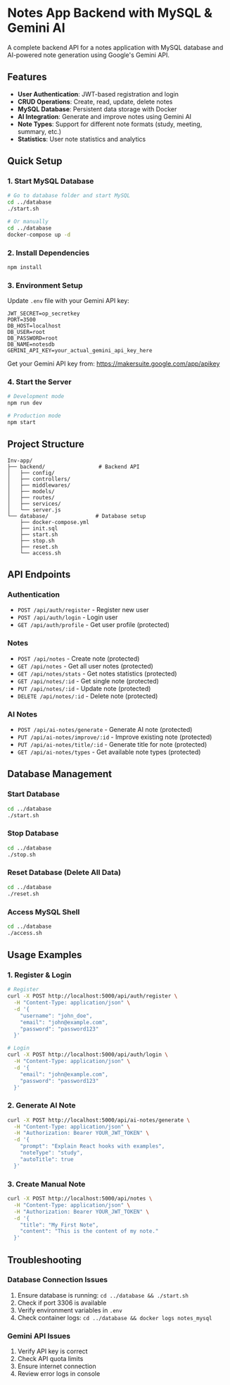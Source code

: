 # Notes App Backend with MySQL & Gemini AI

A complete backend API for a notes application with MySQL database and AI-powered note generation using Google's Gemini API.

## Features

- **User Authentication**: JWT-based registration and login
- **CRUD Operations**: Create, read, update, delete notes
- **MySQL Database**: Persistent data storage with Docker
- **AI Integration**: Generate and improve notes using Gemini AI
- **Note Types**: Support for different note formats (study, meeting, summary, etc.)
- **Statistics**: User note statistics and analytics

## Quick Setup

### 1. Start MySQL Database
```bash
# Go to database folder and start MySQL
cd ../database
./start.sh

# Or manually
cd ../database
docker-compose up -d
```

### 2. Install Dependencies
```bash
npm install
```

### 3. Environment Setup
Update `.env` file with your Gemini API key:
```env
JWT_SECRET=op_secretkey
PORT=3500
DB_HOST=localhost
DB_USER=root
DB_PASSWORD=root
DB_NAME=notesdb
GEMINI_API_KEY=your_actual_gemini_api_key_here
```

Get your Gemini API key from: https://makersuite.google.com/app/apikey

### 4. Start the Server
```bash
# Development mode
npm run dev

# Production mode
npm start
```

## Project Structure
```
Inv-app/
├── backend/                 # Backend API
│   ├── config/
│   ├── controllers/
│   ├── middlewares/
│   ├── models/
│   ├── routes/
│   ├── services/
│   └── server.js
└── database/               # Database setup
    ├── docker-compose.yml
    ├── init.sql
    ├── start.sh
    ├── stop.sh
    ├── reset.sh
    └── access.sh
```

## API Endpoints

### Authentication
- `POST /api/auth/register` - Register new user
- `POST /api/auth/login` - Login user
- `GET /api/auth/profile` - Get user profile (protected)

### Notes
- `POST /api/notes` - Create note (protected)
- `GET /api/notes` - Get all user notes (protected)
- `GET /api/notes/stats` - Get notes statistics (protected)
- `GET /api/notes/:id` - Get single note (protected)
- `PUT /api/notes/:id` - Update note (protected)
- `DELETE /api/notes/:id` - Delete note (protected)

### AI Notes
- `POST /api/ai-notes/generate` - Generate AI note (protected)
- `PUT /api/ai-notes/improve/:id` - Improve existing note (protected)
- `PUT /api/ai-notes/title/:id` - Generate title for note (protected)
- `GET /api/ai-notes/types` - Get available note types (protected)

## Database Management

### Start Database
```bash
cd ../database
./start.sh
```

### Stop Database
```bash
cd ../database
./stop.sh
```

### Reset Database (Delete All Data)
```bash
cd ../database
./reset.sh
```

### Access MySQL Shell
```bash
cd ../database
./access.sh
```

## Usage Examples

### 1. Register & Login
```bash
# Register
curl -X POST http://localhost:5000/api/auth/register \
  -H "Content-Type: application/json" \
  -d '{
    "username": "john_doe",
    "email": "john@example.com",
    "password": "password123"
  }'

# Login
curl -X POST http://localhost:5000/api/auth/login \
  -H "Content-Type: application/json" \
  -d '{
    "email": "john@example.com",
    "password": "password123"
  }'
```

### 2. Generate AI Note
```bash
curl -X POST http://localhost:5000/api/ai-notes/generate \
  -H "Content-Type: application/json" \
  -H "Authorization: Bearer YOUR_JWT_TOKEN" \
  -d '{
    "prompt": "Explain React hooks with examples",
    "noteType": "study",
    "autoTitle": true
  }'
```

### 3. Create Manual Note
```bash
curl -X POST http://localhost:5000/api/notes \
  -H "Content-Type: application/json" \
  -H "Authorization: Bearer YOUR_JWT_TOKEN" \
  -d '{
    "title": "My First Note",
    "content": "This is the content of my note."
  }'
```

## Troubleshooting

### Database Connection Issues
1. Ensure database is running: `cd ../database && ./start.sh`
2. Check if port 3306 is available
3. Verify environment variables in `.env`
4. Check container logs: `cd ../database && docker logs notes_mysql`

### Gemini API Issues
1. Verify API key is correct
2. Check API quota limits
3. Ensure internet connection
4. Review error logs in console
